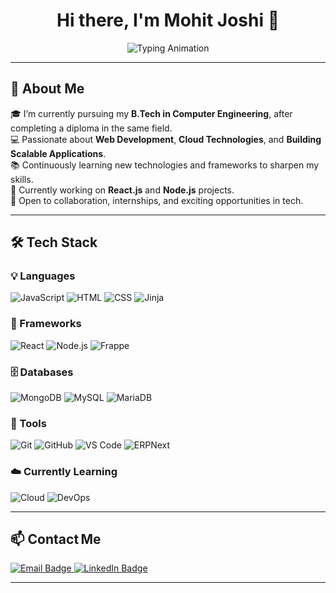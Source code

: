 <h1 align="center">Hi there, I'm Mohit Joshi 👋</h1>


<p align="center">
  <img src="https://readme-typing-svg.demolab.com?font=Fira+Code&size=22&duration=3000&pause=1000&center=true&vCenter=true&width=1000&lines=Exploring+Code+%7C+Building+Products+%7C+Growing+as+a+Full+Stack+Developer" alt="Typing Animation" />
</p>



---

## 🚀 About Me

🎓 I’m currently pursuing my **B.Tech in Computer Engineering**, after completing a diploma in the same field.  
💻 Passionate about **Web Development**, **Cloud Technologies**, and **Building Scalable Applications**.  
📚 Continuously learning new technologies and frameworks to sharpen my skills.  
🌱 Currently working on **React.js** and **Node.js** projects.  
🤝 Open to collaboration, internships, and exciting opportunities in tech.

---

## 🛠️ Tech Stack

### 💡 Languages  
![JavaScript](https://img.shields.io/badge/JAVASCRIPT-F7DF1E?style=for-the-badge&logo=javascript&logoColor=black)
![HTML](https://img.shields.io/badge/HTML5-E34F26?style=for-the-badge&logo=html5&logoColor=white)
![CSS](https://img.shields.io/badge/CSS3-1572B6?style=for-the-badge&logo=css3&logoColor=white)
![Jinja](https://img.shields.io/badge/JINJA-B41717?style=for-the-badge&logo=jinja&logoColor=white)

### 🧱 Frameworks  
![React](https://img.shields.io/badge/REACT-20232A?style=for-the-badge&logo=react&logoColor=61DAFB)
![Node.js](https://img.shields.io/badge/NODE.JS-339933?style=for-the-badge&logo=node.js&logoColor=white)
![Frappe](https://img.shields.io/badge/FRAPPE-5271FF?style=for-the-badge&logo=frappe&logoColor=white)

### 🗄️ Databases  
![MongoDB](https://img.shields.io/badge/MONGODB-47A248?style=for-the-badge&logo=mongodb&logoColor=white)
![MySQL](https://img.shields.io/badge/MYSQL-005C84?style=for-the-badge&logo=mysql&logoColor=white)
![MariaDB](https://img.shields.io/badge/MARIADB-003545?style=for-the-badge&logo=mariadb&logoColor=white)

### 🔧 Tools  
![Git](https://img.shields.io/badge/GIT-F05032?style=for-the-badge&logo=git&logoColor=white)
![GitHub](https://img.shields.io/badge/GITHUB-181717?style=for-the-badge&logo=github&logoColor=white)
![VS Code](https://img.shields.io/badge/VSCODE-007ACC?style=for-the-badge&logo=visual-studio-code&logoColor=white)
![ERPNext](https://img.shields.io/badge/ERPNEXT-3E82F7?style=for-the-badge&logo=frappe&logoColor=white)

### ☁️ Currently Learning  
![Cloud](https://img.shields.io/badge/CLOUD_ENGINEERING-0A66C2?style=for-the-badge&logo=cloudflare&logoColor=white)
![DevOps](https://img.shields.io/badge/DEVOPS-FF6C37?style=for-the-badge&logo=azuredevops&logoColor=white)

---

## 📫 Contact Me

<p align="left">
  <!-- Email -->
  <a href="mailto:mohitjoshi494@gmail.com" target="_blank">
    <img src="https://img.shields.io/badge/Email-D14836?style=for-the-badge&logo=gmail&logoColor=white" alt="Email Badge"/>
  </a>
  <!-- LinkedIn -->
  <a href="www.linkedin.com/in/mohit-josii" target="_blank">
    <img src="https://img.shields.io/badge/LinkedIn-0A66C2?style=for-the-badge&logo=linkedin&logoColor=white" alt="LinkedIn Badge"/>
  </a>
  <!-- Portfolio / Website -->
</p>

---
